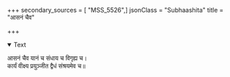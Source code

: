 +++
secondary_sources = [ "MSS_5526",]
jsonClass = "Subhaashita"
title = "आसनं चैव"

+++

<details open><summary>Text</summary>

आसनं चैव यानं च संधाय च विगृह्य च।  
कार्यं वीक्ष्य प्रयुञ्जीत द्वैधं संश्रयमेव च॥
</details>
